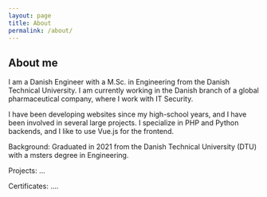 ```yaml
---
layout: page
title: About
permalink: /about/
---
```

## About me

I am a Danish Engineer with a M.Sc. in Engineering from the Danish Technical University. I am currently working in the Danish branch of a global pharmaceutical company, where I work with IT Security.

I have been developing websites since my high-school years, and I have been involved in several large projects. I specialize in PHP and Python backends, and I like to use Vue.js for the frontend.

Background: Graduated in 2021 from the Danish Technical University (DTU) with a msters degree in Engineering.

Projects: ...

Certificates: ....

